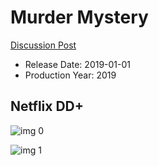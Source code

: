 # Murder Mystery

[Discussion Post](https://www.avsforum.com/threads/bass-eq-for-filtered-movies.2995212/post-58207356)

* Release Date: 2019-01-01
* Production Year: 2019

## Netflix DD+

![img 0](https://i.imgur.com/S2qjC96.jpg)

![img 1](https://i.imgur.com/yWBNFGD.png)

